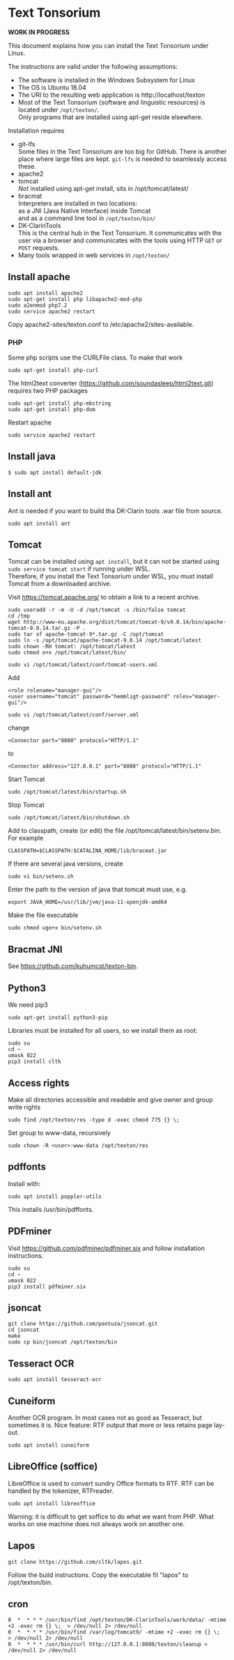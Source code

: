 # Text Tonsorium

**WORK IN PROGRESS**

This document explains how you can install the Text Tonsorium under Linux.

The instructions are valid under the following assumptions:

  * The software is installed in the Windows Subsystem for Linux
  * The OS is Ubuntu 18.04
  * The URI to the resulting web application is http://localhost/texton 
  * Most of the Text Tonsorium (software and linguistic resources) is located under `/opt/texton/`.  
   Only programs that are installed using apt-get reside elsewhere.

Installation requires 
  * git-lfs  
   Some files in the Text Tonsorium are too big for GitHub. There is another place where large files are kept. `git-lfs` is needed to seamlessly access these.
  * apache2
  * tomcat  
   *Not* installed using apt-get install, sits in /opt/tomcat/latest/
  * bracmat  
   Interpreters are installed in two locations:  
   as a JNI (Java Native Interface) inside Tomcat  
   and as a command line tool in `/opt/texton/bin/`
  * DK-ClarinTools  
   This is the central hub in the Text Tonsorium. It communicates with the user via a
   browser and communicates with the tools using HTTP `GET` or `POST` requests.
  * Many tools wrapped in web services in `/opt/texton/`

## Install apache

    sudo apt install apache2
    sudo apt-get install php libapache2-mod-php
    sudo a2enmod php7.2
    sudo service apache2 restart

Copy apache2-sites/texton.conf to /etc/apache2/sites-available. 

### PHP ###

Some php scripts use the CURLFile class. To make that work

    sudo apt-get install php-curl

The html2text converter (https://github.com/soundasleep/html2text.git) requires two PHP packages

    sudo apt-get install php-mbstring
    sudo apt-get install php-dom

Restart apache

    sudo service apache2 restart

## Install java ##

    $ sudo apt install default-jdk
    
## Install ant ##
Ant is needed if you want to build tha DK-Clarin tools .war file from source.

    sudo apt install ant

## Tomcat

Tomcat can be installed using `apt install`, but it can not be started using `sudo service tomcat start` if running under WSL.  
Therefore, if you install the Text Tonsorium under WSL, you must install Tomcat from a downloaded archive.

Visit https://tomcat.apache.org/ to obtain a link to a recent archive.

    sudo useradd -r -m -U -d /opt/tomcat -s /bin/false tomcat
    cd /tmp
    wget http://www-eu.apache.org/dist/tomcat/tomcat-9/v9.0.14/bin/apache-tomcat-9.0.14.tar.gz -P .
    sudo tar xf apache-tomcat-9*.tar.gz -C /opt/tomcat
    sudo ln -s /opt/tomcat/apache-tomcat-9.0.14 /opt/tomcat/latest
    sudo chown -RH tomcat: /opt/tomcat/latest
    sudo chmod o+x /opt/tomcat/latest/bin/
   
    sudo vi /opt/tomcat/latest/conf/tomcat-users.xml  

Add

    <role rolename="manager-gui"/>
    <user username="tomcat" password="hemmligt-password" roles="manager-gui"/>

    sudo vi /opt/tomcat/latest/conf/server.xml

   
change

    <Connector port="8080" protocol="HTTP/1.1"

to

    <Connector address="127.0.0.1" port="8080" protocol="HTTP/1.1"

Start Tomcat

    sudo /opt/tomcat/latest/bin/startup.sh

Stop Tomcat

    sudo /opt/tomcat/latest/bin/shutdown.sh

Add to classpath, create (or edit) the file /opt/tomcat/latest/bin/setenv.bin. For example

    CLASSPATH=$CLASSPATH:$CATALINA_HOME/lib/bracmat.jar

If there are several java versions, create 

    sudo vi bin/setenv.sh

Enter the path to the version of java that tomcat must use, e.g.

    export JAVA_HOME=/usr/lib/jvm/java-11-openjdk-amd64

Make the file executable

    sudo chmod ugo+x bin/setenv.sh


## Bracmat JNI ##

See https://github.com/kuhumcst/texton-bin.

## Python3 ##

We need pip3

    sudo apt-get install python3-pip
    
Libraries must be installed for all users, so we install them as root:

    sudo su
    cd ~
    umask 022
    pip3 install cltk

## Access rights ##

Make all directories accessible and readable and give owner and group write rights

    sudo find /opt/texton/res -type d -exec chmod 775 {} \; 

Set group to www-data, recursively

    sudo chown -R <user>:www-data /opt/texton/res

## pdffonts

Install with:

    sudo apt install poppler-utils

This installs /usr/bin/pdffonts.

## PDFminer

Visit https://github.com/pdfminer/pdfminer.six and follow installation instructions.

    sudo su
    cd ~
    umask 022
    pip3 install pdfminer.six

## jsoncat

    git clone https://github.com/pantuza/jsoncat.git
    cd jsoncat
    make
    sudo cp bin/jsoncat /opt/texton/bin

## Tesseract OCR

    sudo apt install tesseract-ocr

## Cuneiform

Another OCR program. In most cases not as good as Tesseract, but sometimes it is. Nice feature: RTF output that more or less retains page lay-out. 

    sudo apt install cuneiform

## LibreOffice (soffice)

LibreOffice is used to convert sundry Office formats to RTF. RTF can be handled by the tokenizer, RTFreader.

    sudo apt install libreoffice

Warning: it is difficult to get soffice to do what we want from PHP. What works on one machine does not always work on another one.

## Lapos

    git clone https://github.com/cltk/lapos.git

Follow the build instructions. Copy the executable fil "lapos" to /opt/texton/bin.

## cron

    0  *  * * * /usr/bin/find /opt/texton/DK-ClarinTools/work/data/ -mtime +2 -exec rm {} \;  > /dev/null 2> /dev/null
    0  *  * * * /usr/bin/find /var/log/tomcat9/ -mtime +2 -exec rm {} \;  > /dev/null 2> /dev/null
    0  *  * * * /usr/bin/curl http://127.0.0.1:8080/texton/cleanup > /dev/null 2> /dev/null


